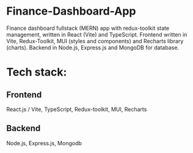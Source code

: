 # Finance-Dashboard-App
Finance dashboard fullstack (MERN) app with redux-toolkit state management, written in React (Vite) and TypeScript. Frontend written in Vite, Redux-Toolkit, MUI (styles and components) and Recharts library (charts). Backend in Node.js, Express.js and MongoDB for database.

# Tech stack:
## Frontend
React.js / Vite, TypeScript, Redux-toolkit, MUI, Recharts
## Backend
Node.js, Express.js, Mongodb


